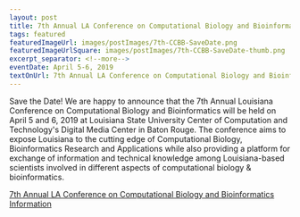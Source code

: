 ```yaml
--- 
layout: post
title: 7th Annual LA Conference on Computational Biology and Bioinformatics - Save the Date
tags: featured
featuredImageUrl: images/postImages/7th-CCBB-SaveDate.png
featuredImageUrlSquare: images/postImages/7th-CCBB-SaveDate-thumb.png
excerpt_separator: <!--more-->
eventDate: April 5-6, 2019
textOnUrl: 7th Annual LA Conference on Computational Biology and Bioinformatics - Save the Date
--- 
```

<p>Save the Date! We are happy to announce that the 7th Annual Louisiana Conference on Computational Biology and Bioinformatics will be held on April 5 and 6, 2019 at Louisiana State University Center of Computation and Technology's Digital Media Center in Baton Rouge. <!--more-->The conference aims to expose Louisiana to the cutting edge of Computational Biology, Bioinformatics Research and Applications while also providing a platform for exchange of information and technical knowledge among Louisiana-based scientists involved in different aspects of computational biology & bioinformatics.</p>
  <a class="button" href="{{ "/conference-on-biology-and-bioinformatics.html" | relative_url }}">7th Annual LA Conference on Computational Biology and Bioinformatics Information</a>